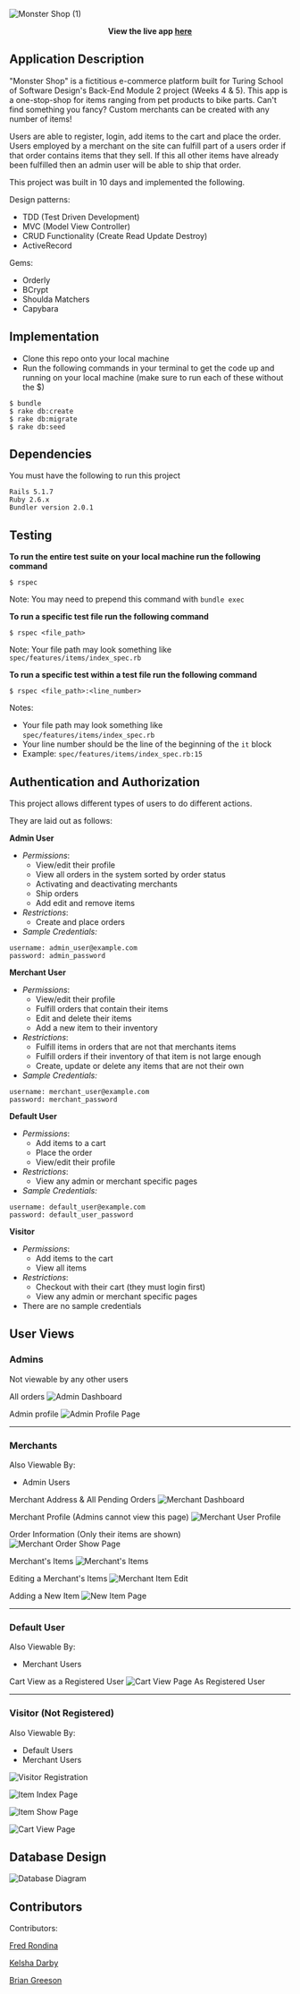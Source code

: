![Monster Shop (1)](https://user-images.githubusercontent.com/55028065/88588261-7dfedf00-d014-11ea-81c2-cebbdf0b2c30.png)

<p align="center" style="font-weight:bold;">
  View the live app
  <a href="https://monster-shop-kd.herokuapp.com/">here</a>
 </p>

## Application Description

"Monster Shop" is a fictitious e-commerce platform built for Turing School of Software Design's Back-End Module 2 project (Weeks 4 & 5). This app is a one-stop-shop for items ranging from pet products to bike parts. Can't find something you fancy? Custom merchants can be created with any number of items!

Users are able to register, login, add items to the cart and place the order. Users employed by a merchant on the site can fulfill part of a users order if that order contains items that they sell. If this all other items have already been fulfilled then an admin user will be able to ship that order.

This project was built in 10 days and implemented the following.

Design patterns:
- TDD (Test Driven Development)
- MVC (Model View Controller)
- CRUD Functionality (Create Read Update Destroy)
- ActiveRecord

Gems:
- Orderly
- BCrypt
- Shoulda Matchers
- Capybara


## Implementation

- Clone this repo onto your local machine
- Run the following commands in your terminal to get the code up and running on your local machine (make sure to run each of these without the $)

```
$ bundle
$ rake db:create
$ rake db:migrate
$ rake db:seed
```

## Dependencies
You must have the following to run this project
```
Rails 5.1.7
Ruby 2.6.x
Bundler version 2.0.1
```

## Testing
__To run the entire test suite on your local machine run the following command__
```
$ rspec
```

Note: You may need to prepend this command with `bundle exec`


__To run a specific test file run the following command__

```
$ rspec <file_path>
```

Note: Your file path may look something like `spec/features/items/index_spec.rb`


__To run a specific test within a test file run the following command__
```
$ rspec <file_path>:<line_number>
```

Notes:
- Your file path may look something like `spec/features/items/index_spec.rb`
- Your line number should be the line of the beginning of the `it` block
- Example: `spec/features/items/index_spec.rb:15`

## Authentication and Authorization
This project allows different types of users to do different actions.

They are laid out as follows:

__Admin User__
- _Permissions_:
  - View/edit their profile
  - View all orders in the system sorted by order status
  - Activating and deactivating merchants
  - Ship orders
  - Add edit and remove items
- _Restrictions_:
  - Create and place orders
- _Sample Credentials:_
```
username: admin_user@example.com
password: admin_password
```

__Merchant User__
- _Permissions_:
  - View/edit their profile
  - Fulfill orders that contain their items
  - Edit and delete their items
  - Add a new item to their inventory
- _Restrictions_:
  - Fulfill items in orders that are not that merchants items
  - Fulfill orders if their inventory of that item is not large enough
  - Create, update or delete any items that are not their own
- _Sample Credentials:_
```
username: merchant_user@example.com
password: merchant_password
```

__Default User__
- _Permissions_:
  - Add items to a cart
  - Place the order
  - View/edit their profile
- _Restrictions_:
  - View any admin or merchant specific pages
- _Sample Credentials:_
```
username: default_user@example.com
password: default_user_password
```

__Visitor__
- _Permissions_:
  - Add items to the cart
  - View all items
- _Restrictions_:
  - Checkout with their cart (they must login first)
  - View any admin or merchant specific pages
- There are no sample credentials


## User Views

### Admins

Not viewable by any other users

All orders
![Admin Dashboard](https://user-images.githubusercontent.com/55028065/79512340-7637a380-7ffe-11ea-9c5b-57b0e3802668.png "Admin Dashboard")


Admin profile
![Admin Profile Page](https://user-images.githubusercontent.com/55028065/79512345-78016700-7ffe-11ea-9298-39b0bcb05527.png "Admin Profile Page")

____
### Merchants

Also Viewable By:
  - Admin Users

Merchant Address & All Pending Orders
![Merchant Dashboard](https://user-images.githubusercontent.com/55028065/79512325-7041c280-7ffe-11ea-8520-32faf1267cc2.png "Merchant Dashboard")

Merchant Profile (Admins cannot view this page)
![Merchant User Profile](https://user-images.githubusercontent.com/55028065/79512342-76d03a00-7ffe-11ea-9b56-1d5404be4899.png "Merchant User Profile View")

Order Information (Only their items are shown)
![Merchant Order Show Page](https://user-images.githubusercontent.com/55028065/79512333-746de000-7ffe-11ea-947a-0bd456d82c96.png "Merchant Order Show Page")

Merchant's Items
![Merchant's Items](https://user-images.githubusercontent.com/55028065/79512347-79329400-7ffe-11ea-9ca8-4cb96adfd16a.png "Merchant's Items")

Editing a Merchant's Items
![Merchant Item Edit](https://user-images.githubusercontent.com/55028065/79512352-7a63c100-7ffe-11ea-8767-76085388e353.png "Merchant Item Update Page")

Adding a New Item
![New Item Page](https://user-images.githubusercontent.com/55028065/79512353-7afc5780-7ffe-11ea-9661-e7ecff15df7c.png "New Item Page")

____
### Default User

Also Viewable By:
  - Merchant Users

Cart View as a Registered User
![Cart View Page As Registered User](https://user-images.githubusercontent.com/55028065/79513377-ecd5a080-8000-11ea-8c4f-2f6eab09e850.png "Cart View Page As Registered User")

____
### Visitor (Not Registered)

Also Viewable By:
  - Default Users
  - Merchant Users

![Visitor Registration](https://user-images.githubusercontent.com/55028065/79512301-63bd6a00-7ffe-11ea-99e2-7490b967564d.png "Visitor Registration Page")

![Item Index Page](https://user-images.githubusercontent.com/55028065/79512311-67e98780-7ffe-11ea-96e5-6b9ce2a45613.png "All Items Page")

![Item Show Page](https://user-images.githubusercontent.com/55028065/79512318-6cae3b80-7ffe-11ea-9a66-05d2e82c4ca7.png "Specific Item Page")

![Cart View Page](https://user-images.githubusercontent.com/55028065/79512322-6f109580-7ffe-11ea-8d06-dba03c2aba2f.png "Cart View Page")


## Database Design
![Database Diagram](https://user-images.githubusercontent.com/55028065/79511093-d711ac80-7ffb-11ea-88cb-1caa1884652c.png "Monster Shop Database Layout")

## Contributors
Contributors:

[Fred Rondina](https://github.com/fredrondina96 "Fred Rondina's GitHub Profile")

[Kelsha Darby](https://github.com/kelshadarby "Kelsha Darby's GitHub Profile")

[Brian Greeson](https://github.com/brian-greeson "Brian Greeson's GitHub Profile")
